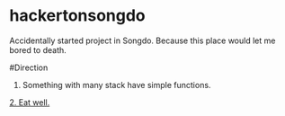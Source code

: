 # hackertonsongdo
Accidentally started project in Songdo. Because this place would let me bored to death.

#Direction
1. Something with many stack have simple functions. 

<u>2. Eat well.</u>
